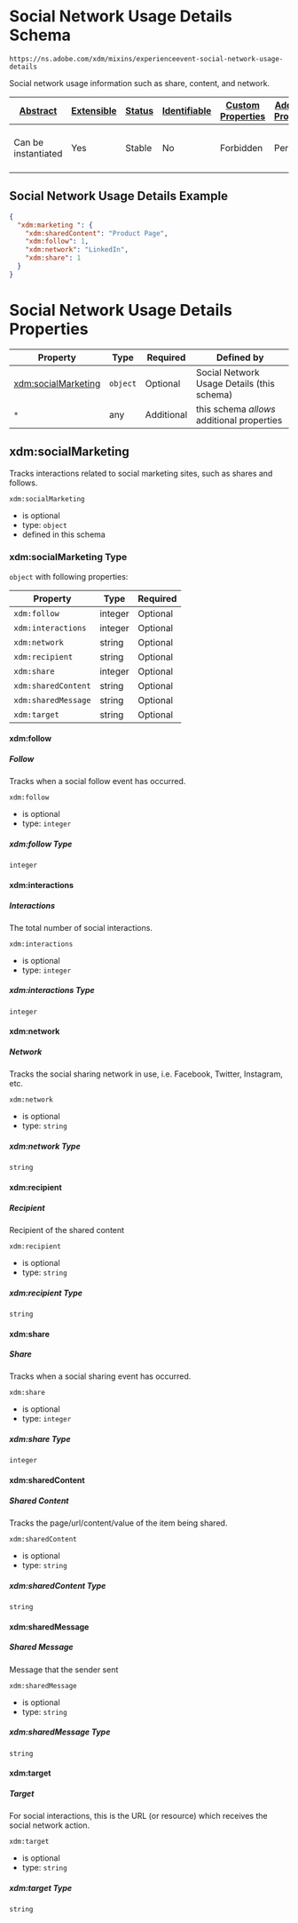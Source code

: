 
# Social Network Usage Details Schema

```
https://ns.adobe.com/xdm/mixins/experienceevent-social-network-usage-details
```

Social network usage information such as share, content, and network.

| [Abstract](../../../abstract.md) | [Extensible](../../../extensions.md) | [Status](../../../status.md) | [Identifiable](../../../id.md) | [Custom Properties](../../../extensions.md) | [Additional Properties](../../../extensions.md) | Defined In |
|----------------------------------|--------------------------------------|------------------------------|--------------------------------|---------------------------------------------|-------------------------------------------------|------------|
| Can be instantiated | Yes | Stable | No | Forbidden | Permitted | [mixins/experience-event/experienceevent-social-network-usage-details.schema.json](mixins/experience-event/experienceevent-social-network-usage-details.schema.json) |

## Social Network Usage Details Example
```json
{
  "xdm:marketing ": {
    "xdm:sharedContent": "Product Page",
    "xdm:follow": 1,
    "xdm:network": "LinkedIn",
    "xdm:share": 1
  }
}
```

# Social Network Usage Details Properties

| Property | Type | Required | Defined by |
|----------|------|----------|------------|
| [xdm:socialMarketing ](#xdmsocialmarketing) | `object` | Optional | Social Network Usage Details (this schema) |
| `*` | any | Additional | this schema *allows* additional properties |

## xdm:socialMarketing 

Tracks interactions related to social marketing sites, such as shares and follows.

`xdm:socialMarketing `
* is optional
* type: `object`
* defined in this schema

### xdm:socialMarketing  Type


`object` with following properties:


| Property | Type | Required |
|----------|------|----------|
| `xdm:follow`| integer | Optional |
| `xdm:interactions`| integer | Optional |
| `xdm:network`| string | Optional |
| `xdm:recipient`| string | Optional |
| `xdm:share`| integer | Optional |
| `xdm:sharedContent`| string | Optional |
| `xdm:sharedMessage`| string | Optional |
| `xdm:target`| string | Optional |



#### xdm:follow
##### Follow

Tracks when a social follow event has occurred.

`xdm:follow`
* is optional
* type: `integer`

##### xdm:follow Type


`integer`








#### xdm:interactions
##### Interactions

The total number of social interactions.

`xdm:interactions`
* is optional
* type: `integer`

##### xdm:interactions Type


`integer`








#### xdm:network
##### Network

Tracks the social sharing network in use, i.e. Facebook, Twitter, Instagram, etc.

`xdm:network`
* is optional
* type: `string`

##### xdm:network Type


`string`








#### xdm:recipient
##### Recipient

Recipient of the shared content

`xdm:recipient`
* is optional
* type: `string`

##### xdm:recipient Type


`string`








#### xdm:share
##### Share

Tracks when a social sharing event has occurred.

`xdm:share`
* is optional
* type: `integer`

##### xdm:share Type


`integer`








#### xdm:sharedContent
##### Shared Content

Tracks the page/url/content/value of the item being shared.

`xdm:sharedContent`
* is optional
* type: `string`

##### xdm:sharedContent Type


`string`








#### xdm:sharedMessage
##### Shared Message

Message that the sender sent

`xdm:sharedMessage`
* is optional
* type: `string`

##### xdm:sharedMessage Type


`string`








#### xdm:target
##### Target

For social interactions, this is the URL (or resource) which receives the social network action.

`xdm:target`
* is optional
* type: `string`

##### xdm:target Type


`string`










